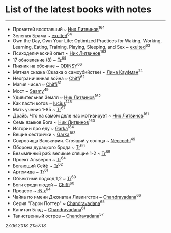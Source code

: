 # List of the latest books with notes
---

* Прометей восставший ~ [Ник Литвинов](users/241/241974816-vkontakte)<sup>164</sup>
* Зеленая Брама ~ [exulted](users/100/100599204551896265722-google)<sup>64</sup>
* Own the Day, Own Your Life: Optimized Practices for Waking, Working, Learning, Eating, Training, Playing, Sleeping, and Sex ~ [exulted](users/100/100599204551896265722-google)<sup>63</sup>
* Психоделический опыт ~ [Ник Литвинов](users/241/241974816-vkontakte)<sup>163</sup>
* 17 обновление (8) ~ [Tr](users/122/12282474-vkontakte)<sup>68</sup>
* Пикник на обочине ~ [ODINSY](users/100/100978570902186865324-google)<sup>66</sup>
* Мятная сказка (Сказка о самоубийстве) ~ [Лина Кауфман](users/143/143278479-vkontakte)<sup>24</sup>
* Неограниченная война ~ [Chiffi](users/105/105831994080785626680-google)<sup>62</sup>
* Магия чисел ~ [Chiffi](users/105/105831994080785626680-google)<sup>61</sup>
* Мост ~ [Saamy](users/115/115226508-vkontakte)<sup>49</sup>
* Удивительная Земля ~ [Ник Литвинов](users/241/241974816-vkontakte)<sup>162</sup>
* Как пасти котов ~ [lucius](users/838/83820536-yandex)<sup>145</sup>
* Мать учения 1-85 ~ [Tr](users/122/12282474-vkontakte)<sup>67</sup>
* Драйв. Что на самом деле нас мотивирует ~ [Ник Литвинов](users/241/241974816-vkontakte)<sup>161</sup>
* Семь языков Бога ~ [Ник Литвинов](users/241/241974816-vkontakte)<sup>160</sup>
* Истории про еду ~ [Garka](users/115/115753719718250012620-google)<sup>184</sup>
* Вещие сестрички ~ [Garka](users/115/115753719718250012620-google)<sup>183</sup>
* Сокровища Валькирии. Стоящий у солнца ~ [Neccochi](users/126/12601720503917094896-mailru)<sup>49</sup>
* Оборона дурацкого брода ~ [Tr](users/122/12282474-vkontakte)<sup>66</sup>
* Безымянный раб: великие спящие 1-2 ~ [Tr](users/122/12282474-vkontakte)<sup>65</sup>
* Проект Альверон ~ [Tr](users/122/12282474-vkontakte)<sup>64</sup>
* Бегающий Сейф ~ [Tr](users/122/12282474-vkontakte)<sup>62</sup>
* Артемида ~ [Tr](users/122/12282474-vkontakte)<sup>61</sup>
* Объектный подход 1,2 ~ [Tr](users/122/12282474-vkontakte)<sup>60</sup>
* Боги среди людей ~ [Chiffi](users/105/105831994080785626680-google)<sup>60</sup>
* Процесс ~ [rNix](users/115/115622071-twitter)<sup>64</sup>
* Чайка по имени Джонатан Ливингстон ~ [Chandravadana](users/105/105866022348292919948-google)<sup>66</sup>
* Серия "Гарри Поттер" ~ [Chandravadana](users/105/105866022348292919948-google)<sup>65</sup>
* Капитан Блад ~ [Chandravadana](users/105/105866022348292919948-google)<sup>61</sup>
* Таинственный остров ~ [Chandravadana](users/105/105866022348292919948-google)<sup>57</sup>


_27.06.2018 21:57:13_
